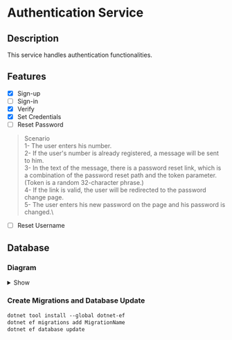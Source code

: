 # Authentication Service

## Description

This service handles authentication functionalities.

## Features

- [x] Sign-up
- [ ] Sign-in
- [x] Verify
- [x] Set Credentials
- [ ] Reset Password
> Scenario\
1- The user enters his number.\
2- If the user's number is already registered, a message will be sent to him.\
3- In the text of the message, there is a password reset link, which is a combination of the password reset path and the token parameter. (Token is a random 32-character phrase.)\
4- If the link is valid, the user will be redirected to the password change page.\
5- The user enters his new password on the page and his password is changed.\

- [ ] Reset Username

## Database

### Diagram

<details>
  <summary>Show</summary>

![db-diagram](./Assets/database.jpg)
</details>

### Create Migrations and Database Update

```shell
dotnet tool install --global dotnet-ef
dotnet ef migrations add MigrationName
dotnet ef database update
```
